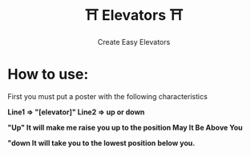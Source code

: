 <div align="center">
  <h1> ⛩️ Elevators ⛩️</h1>
  <p>Create Easy Elevators</p>
</div>

# How to use:
First you must put a poster 
with the following characteristics

**Line1 => "[elevator]"
Line2 => up or down**

**"Up" It will make me raise you up to the position 
May It Be Above You**

**"down It will take you to the lowest 
position below you.**
